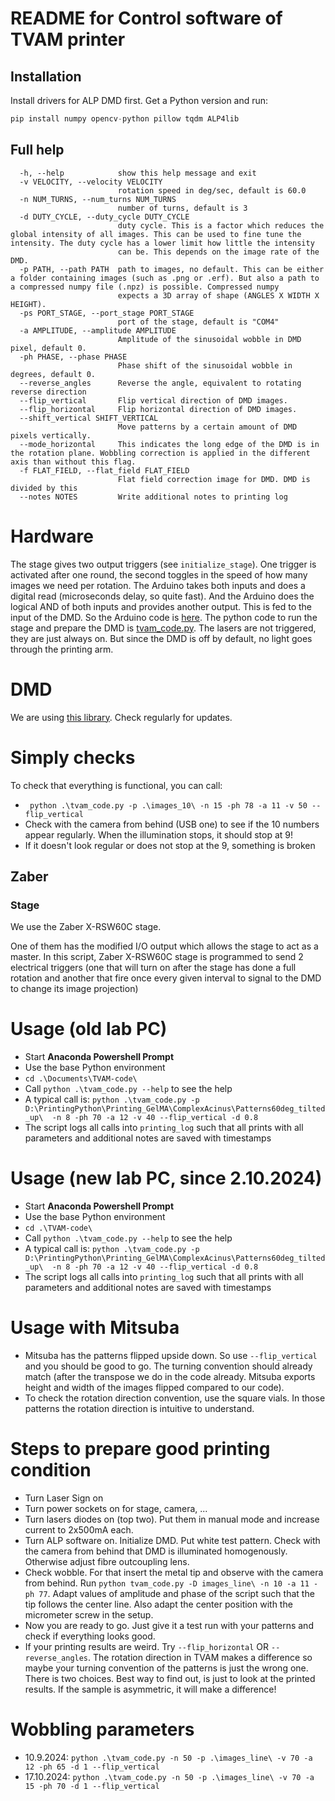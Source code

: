 # README for Control software of TVAM printer

## Installation
Install drivers for ALP DMD first.
Get a Python version and run:
```python
pip install numpy opencv-python pillow tqdm ALP4lib
```


## Full help
```
  -h, --help            show this help message and exit
  -v VELOCITY, --velocity VELOCITY
                        rotation speed in deg/sec, default is 60.0
  -n NUM_TURNS, --num_turns NUM_TURNS
                        number of turns, default is 3
  -d DUTY_CYCLE, --duty_cycle DUTY_CYCLE
                        duty cycle. This is a factor which reduces the global intensity of all images. This can be used to fine tune the intensity. The duty cycle has a lower limit how little the intensity
                        can be. This depends on the image rate of the DMD.
  -p PATH, --path PATH  path to images, no default. This can be either a folder containing images (such as .png or .erf). But also a path to a compressed numpy file (.npz) is possible. Compressed numpy
                        expects a 3D array of shape (ANGLES X WIDTH X HEIGHT).
  -ps PORT_STAGE, --port_stage PORT_STAGE
                        port of the stage, default is "COM4"
  -a AMPLITUDE, --amplitude AMPLITUDE
                        Amplitude of the sinusoidal wobble in DMD pixel, default 0.
  -ph PHASE, --phase PHASE
                        Phase shift of the sinusoidal wobble in degrees, default 0.
  --reverse_angles      Reverse the angle, equivalent to rotating reverse direction
  --flip_vertical       Flip vertical direction of DMD images.
  --flip_horizontal     Flip horizontal direction of DMD images.
  --shift_vertical SHIFT_VERTICAL
                        Move patterns by a certain amount of DMD pixels vertically.
  --mode_horizontal     This indicates the long edge of the DMD is in the rotation plane. Wobbling correction is applied in the different axis than without this flag.
  -f FLAT_FIELD, --flat_field FLAT_FIELD
                        Flat field correction image for DMD. DMD is divided by this
  --notes NOTES         Write additional notes to printing log  
```

# Hardware
The stage gives two output triggers (see `initialize_stage`). 
One trigger is activated after one round, the second toggles in the speed of how many images we need per rotation.
The Arduino takes both inputs and does a digital read (microseconds delay, so quite fast). 
And the Arduino does the logical AND of both inputs and provides another output.
This is fed to the input of the DMD.
So the Arduino code is [here](arduino_io_board_code/arduino_io_board_code.ino). 
The python code to run the stage and prepare the DMD is [tvam_code.py](tvam_code.py).
The lasers are not triggered, they are just always on. But since the DMD is off by default, no light goes through the printing arm.


# DMD
We are using [this library](https://github.com/wavefrontshaping/ALP4lib). Check regularly for updates. 


# Simply checks
To check that everything is functional, you can call:
* ` python .\tvam_code.py -p .\images_10\ -n 15 -ph 78 -a 11 -v 50 --flip_vertical`
* Check with the camera from behind (USB one) to see if the 10 numbers appear regularly. When the illumination stops, it should stop at 9!
* If it doesn't look regular or does not stop at the 9, something is broken

## Zaber
### Stage
We use the Zaber X-RSW60C stage.

One of them has the modified I/O output which allows the stage to act as a master.
In this script, Zaber X-RSW60C stage is programmed to send 2 electrical triggers
(one that will turn on after the stage has done a full rotation and another that
fire once every given interval to signal to the DMD to change its image projection)



# Usage (old lab PC)
* Start **Anaconda Powershell Prompt**
* Use the base Python environment
* `cd .\Documents\TVAM-code\`
* Call `python .\tvam_code.py --help` to see the help
* A typical call is: `python .\tvam_code.py -p D:\PrintingPython\Printing_GelMA\ComplexAcinus\Patterns60deg_tilted_up\  -n 8 -ph 70 -a 12 -v 40 --flip_vertical -d 0.8`
* The script logs all calls into `printing_log` such that all prints with all parameters and additional notes are saved with timestamps

# Usage (new lab PC, since 2.10.2024)
* Start **Anaconda Powershell Prompt**
* Use the base Python environment
* `cd .\TVAM-code\`
* Call `python .\tvam_code.py --help` to see the help
* A typical call is: `python .\tvam_code.py -p D:\PrintingPython\Printing_GelMA\ComplexAcinus\Patterns60deg_tilted_up\  -n 8 -ph 70 -a 12 -v 40 --flip_vertical -d 0.8`
* The script logs all calls into `printing_log` such that all prints with all parameters and additional notes are saved with timestamps

# Usage with Mitsuba
* Mitsuba has the patterns flipped upside down. So use `--flip_vertical` and you should be good to go. The turning convention should already match (after the transpose we do in the code already. Mitsuba exports height and width of the images flipped compared to our code).
* To check the rotation direction convention, use the square vials. In those patterns the rotation direction is intuitive to understand.


# Steps to prepare good printing condition
* Turn Laser Sign on
* Turn power sockets on for stage, camera, ...
* Turn lasers diodes on (top two). Put them in manual mode and increase current to 2x500mA each.
* Turn ALP software on. Initialize DMD. Put white test pattern. Check with the camera from behind that DMD is illuminated homogenously. Otherwise adjust fibre outcoupling lens.
* Check wobble. For that insert the metal tip and observe with the camera from behind. Run `python tvam_code.py -D images_line\ -n 10 -a 11 -ph 77`. Adapt values of amplitude and phase of the script such that the tip follows the center line. Also adapt the center position with the micrometer screw in the setup.
* Now you are ready to go. Just give it a test run with your patterns and check if everything looks good.
* If your printing results are weird. Try `--flip_horizontal` OR `--reverse_angles`. The rotation direction in TVAM makes a difference so maybe your turning convention of the patterns is just the wrong one. There is two choices. Best way to find out, is just to look at the printed results. If the sample is asymmetric, it will make a difference!


# Wobbling parameters
* 10.9.2024: `python .\tvam_code.py -n 50 -p .\images_line\ -v 70 -a 12 -ph 65 -d 1 --flip_vertical`
* 17.10.2024: `python .\tvam_code.py -n 50 -p .\images_line\ -v 70 -a 15 -ph 70 -d 1 --flip_vertical`


